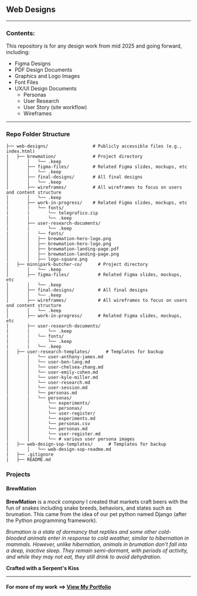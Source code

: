 ## Web Designs

<hr>

### Contents:

This repository is for any design work from mid 2025 and going forward, including:
- Figma Designs
- PDF Design Documents
- Graphics and Logo Images
- Font Files
- UX/UI Design Documents
    - Personas
    - User Research
    - User Story (site workflow)
    - Wireframes


<hr>

### Repo Folder Structure
```
├── web-designs/                 # Publicly accessible files (e.g., index.html)
|   ├── brewmation/              # Project directory   
│       │   └── .keep    
│       ├── figma-files/         # Related Figma slides, mockups, etc
│       │   └── .keep  
│       ├── final-designs/       # All final designs
│       │   └── .keep   
│       ├── wireframes/          # All wireframes to focus on users and content structure
│       │   └── .keep   
│       ├── work-in-progress/    # Related Figma slides, mockups, etc
|       |   └── fonts/ 
|       |       └── telegrafico.zip 
|       |       └── .keep
│       ├── user-research-documents/ 
|       |       └── .keep
|       |   └── fonts/ 
│       │   ├── brewmation-hero-logo.png
│       │   ├── brewmation-hero-logo.png
│       │   ├── brewmation-landing-page.pdf
│       │   ├── brewmation-landing-page.png
│       │   ├── logo-square.png
|   ├── minnipark-butcher-co/      # Project directory   
│       │   └── .keep    
│       ├── figma-files/           # Related Figma slides, mockups, etc
│       │   └── .keep  
│       ├── final-designs/         # All final designs
│       │   └── .keep   
│       ├── wireframes/            # All wireframes to focus on users and content structure
│       │   └── .keep   
│       ├── work-in-progress/      # Related Figma slides, mockups, etc
│       ├── user-research-documents/ 
|       |       └── .keep
|       |   └── fonts/ 
|       |       └── .keep
|       |   └── .keep
|   ├── user-research-templates/      # Templates for backup
│       │   └── user-anthony-james.md
│       │   └── user-ben-lang.md 
│       │   └── user-chelsea-zhang.md
│       │   └── user-emily-cohen.md
│       │   └── user-kyle-miller.md
│       │   └── user-research.md
│       │   └── user-session.md
│       │   └── personas.md
|       |   └── personas/ 
│       │       └── experiments/
│       │       └── personas/
│       │       └── user-register/
│       │       └── experiments.md
│       │       └── personas.csv
│       │       └── personas.md
│       │       └── user-register.md
│       │       └── # various user persona images
|   ├── web-design-sop-templates/      # Templates for backup
│       │   └── web-design-sop-readme.md
|   ├── .gitignore
|   ├── README.md
```

### Projects

#### BrewMation

**BrewMation** is a _mock company_ I created that markets craft beers with the fun of snakes including snake breeds, behaviors, and states such as brumation. This came from the idea of our pet python named Django (after the Python programming framework).

_Brumation is a state of dormancy that reptiles and some other cold-blooded animals enter in response to cold weather, similar to hibernation in mammals. However, unlike hibernation, animals in brumation don't fall into a deep, inactive sleep. They remain semi-dormant, with periods of activity, and while they may not eat, they still drink to avoid dehydration._

**Crafted with a Serpent's Kiss**

<hr>


#### For more of my work ==> [View My Portfolio](https://developer.brianwardwell.com)